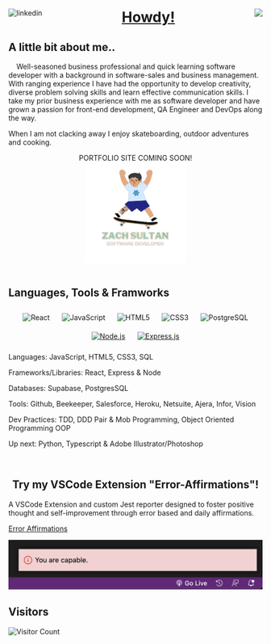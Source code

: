  <a href="https://linkedin.com/in/zachary-sultan" target="_blank" align="center"> 
  <img src=https://img.shields.io/badge/linkedin-%231E77B5.svg?&style=for-the-badge&logo=linkedin&logoColor=white alt=linkedin align="left" />
    <a href="mailto:zacharyjsultan@gmail.com">
  <img src="https://img.shields.io/badge/email-EA4335?style=for-the-badge&logo=gmail&logoColor=fff" align="right">
  <h1 align="center" >Howdy!</h1>
</a>

</a>

 

## A little bit about me..
&nbsp;&nbsp;&nbsp;&nbsp;Well-seasoned business professional and quick learning software developer with a background in software-sales and business management. With ranging experience I have had the opportunity to develop creativity, diverse problem solving skills and learn effective communication skills. I take my prior business experience with me as software developer and have grown a passion for front-end development, QA Engineer and DevOps along the way.


When I am not clacking away I enjoy skateboarding, outdoor adventures and cooking. 



<div align="center">PORTFOLIO SITE COMING SOON!</div>
<div align="center">
<img src="./Avatar-removebg-preview.png" alt="Alt text" title="Optional title" width="200" height="200" align="center" >
</div>
    </div>

<br/>  


## Languages, Tools & Framworks
<div align="center">
<img style="margin: 10px" src="https://profilinator.rishav.dev/skills-assets/react-original-wordmark.svg" alt="React" height="40" /> 
<img style="margin: 10px" src="https://profilinator.rishav.dev/skills-assets/javascript-original.svg" alt="JavaScript" height="40" />
<img style="margin: 10px" src="https://profilinator.rishav.dev/skills-assets/html5-original-wordmark.svg" alt="HTML5" height="40" />
<img style="margin: 10px" src="https://profilinator.rishav.dev/skills-assets/css3-original-wordmark.svg" alt="CSS3" height="40" />
<img style="margin: 10px" src="https://user-images.githubusercontent.com/24623425/36042969-f87531d4-0d8a-11e8-9dee-e87ab8c6a9e3.png" alt="PostgreSQL" height="40" />
  <a href="https://nodejs.org/" target="_blank"><img style="margin: 10px" src="https://profilinator.rishav.dev/skills-assets/nodejs-original-wordmark.svg" alt="Node.js" height="50" /></a>  
  <a href="https://expressjs.com/" target="_blank"><img style="margin: 10px" src="https://profilinator.rishav.dev/skills-assets/express-original-wordmark.svg" alt="Express.js" height="50" /></a>  


</div>
<div>

Languages: JavaScript, HTML5, CSS3, SQL 

Frameworks/Libraries: React, Express & Node 

Databases: Supabase, PostgresSQL 

Tools: Github, Beekeeper, Salesforce, Heroku, Netsuite, Ajera, Infor, Vision 

Dev Practices: TDD, DDD Pair & Mob Programming, Object Oriented Programming OOP 
  
Up next: Python, Typescript & Adobe Illustrator/Photoshop
  
  </div>
 
  </br>
<div align="center">



## Try my VSCode Extension "Error-Affirmations"!
</div>
A VSCode Extension and custom Jest reporter designed to foster positive thought and self-improvement through error based and daily affirmations.
 </br>

[Error Affirmations](https://marketplace.visualstudio.com/items?itemName=VSCodeEmpaths.erroraffirmations&ssr=false#overview)


<p align="center">
<img src="./notificationbar.png" alt="Notification-Affirmations-Example" width="800" /></p>

## Visitors

![Visitor Count](https://profile-counter.glitch.me/{Zacharyjsultan}/count.svg)
  





